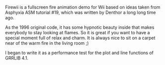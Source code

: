 Firewii is a fullscreen fire animation demo for Wii based on ideas taken from Asphyxia ASM tutorial #19, which was written by Denthor a long long time ago.

As the 1996 original code, it has some hypnotic beauty inside that makes everybody to stay looking at flames. So it is great if you want to have a special moment full of relax and charm. It is always nice to sit on a carpet near of the warm fire in the living room ;)

I began to write it as a performance test for the plot and line functions of GRRLIB 4.1.
